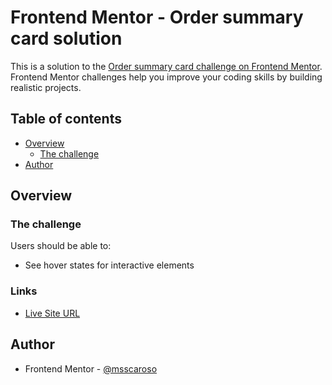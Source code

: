 # Frontend Mentor - Order summary card solution

This is a solution to the [Order summary card challenge on Frontend Mentor](https://www.frontendmentor.io/challenges/order-summary-component-QlPmajDUj). Frontend Mentor challenges help you improve your coding skills by building realistic projects.

## Table of contents

- [Overview](#overview)
    - [The challenge](#the-challenge)
- [Author](#author)


## Overview

### The challenge

Users should be able to:

- See hover states for interactive elements

### Links

- [Live Site URL](https://msscaroso.github.io/playground-styled-order-summary/)


## Author

- Frontend Mentor - [@msscaroso](https://www.frontendmentor.io/profile/msscaroso)
